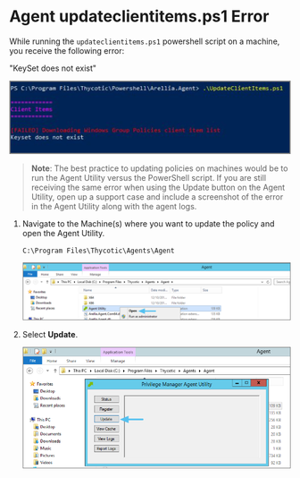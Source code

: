 [title]: # (Agent ps1 Error)
[tags]: # (agents)
[priority]: # (12)
# Agent updateclientitems.ps1 Error

While running the `updateclientitems.ps1` powershell script on a machine, you receive the following error:

"KeySet does not exist"

![Running updateclientitems.ps1 error](images/agents/ps1-update-error.png)

>**Note**:
>The best practice to updating policies on machines would be to run the Agent Utility versus the PowerShell script.
If you are still receiving the same error when using the Update button on the Agent Utility, open up a support case and include a screenshot of the error in the Agent Utility along with the agent logs.

1. Navigate to the Machine(s) where you want to update the policy and open the Agent Utility.

   ```
   C:\Program Files\Thycotic\Agents\Agent
   ```
   ![Running updateclientitems.ps1 error](images/agents/ps1-update-error-2.png)
1. Select __Update__.

   ![Running updateclientitems.ps1 error](images/agents/ps1-update-error-3.png)
